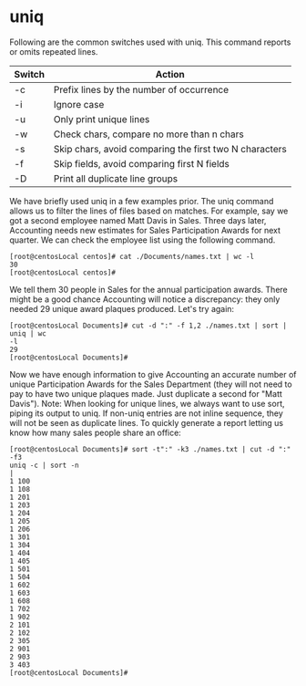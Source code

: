 # uniq

Following are the common switches used with uniq. This command reports or omits repeated lines.

| Switch | Action |
|-----|--------|
| -c | Prefix lines by the number of occurrence |
| -i | Ignore case |
| -u | Only print unique lines |
| -w | Check chars, compare no more than n chars |
| -s | Skip chars, avoid comparing the first two N characters |
| -f | Skip fields, avoid comparing first N fields |
| -D | Print all duplicate line groups |

We have briefly used uniq in a few examples prior. The uniq command allows us to filter the lines of files based on matches. For example, say we got a second employee named Matt Davis in Sales. Three days later, Accounting needs new estimates for Sales Participation Awards for next quarter. We can check the employee list using the following command.

```
[root@centosLocal centos]# cat ./Documents/names.txt | wc -l
30
[root@centosLocal centos]#
```

We tell them 30 people in Sales for the annual participation awards. There might be a
good chance Accounting will notice a discrepancy: they only needed 29 unique award
plaques produced. Let's try again:

```
[root@centosLocal Documents]# cut -d ":" -f 1,2 ./names.txt | sort | uniq | wc
-l
29
[root@centosLocal Documents]#
```

Now we have enough information to give Accounting an accurate number of unique
Participation Awards for the Sales Department (they will not need to pay to have two
unique plaques made. Just duplicate a second for "Matt Davis").
Note: When looking for unique lines, we always want to use sort, piping its output to uniq.
If non-uniq entries are not inline sequence, they will not be seen as duplicate lines.
To quickly generate a report letting us know how many sales people share an office:

```
[root@centosLocal Documents]# sort -t":" -k3 ./names.txt | cut -d ":" -f3
uniq -c | sort -n
|
1 100
1 108
1 201
1 203
1 204
1 205
1 206
1 301
1 304
1 404
1 405
1 501
1 504
1 602
1 603
1 608
1 702
1 902
2 101
2 102
2 305
2 901
2 903
3 403
[root@centosLocal Documents]#
```
